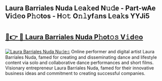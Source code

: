 ## Laura Barriales Nuda L𝚎a𝚔ed N𝚞𝚍e - Part-wAe Vi𝚍𝚎o P𝚑𝚘tos - H𝚘𝚝 O𝚗𝚕yf𝚊ns L𝚎a𝚔s YYJi5

# <h2><a href="http://kf6mu0.oniu.top/?m=Laura+Barriales+Nuda">🔗👉 🔴 Laura Barriales Nuda P𝚑ot𝚘𝚜 V𝚒d𝚎o</a></h2>

[![Laura Barriales Nuda Nu𝚍e𝚜](https://i.imgur.com/0qMVB7G.gif)](http://kf6mu0.oniu.top/?m=Laura+Barriales+Nuda)
Online performer and digital artist Laura Barriales Nuda, famed for creating and disseminating dance and lifestyle content via solo and collaborative dance performances and short films. Visionary entrepreneur Laura Barriales Nuda, famed for their innovative business ideas and commitment to creating successful companies.  
